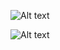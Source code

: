 ![Alt text](https://file%2B.vscode-resource.vscode-cdn.net/c%3A/Users/ACER/Desktop/FE-Library-management/apex/login-config-5.png?version%3D1683032560049)

![Alt text](https://file%2B.vscode-resource.vscode-cdn.net/c%3A/Users/ACER/Desktop/FE-Library-management/apex/login-config-6.png?version%3D1683032607507)